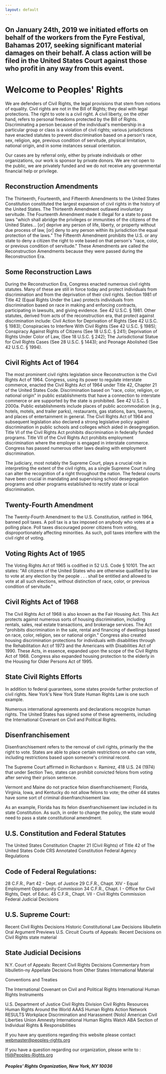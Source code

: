 ```yaml
---
layout: default
---
```


## On January 24th, 2019 we initiated efforts on behalf of the workers from the Fyre Festival, Bahamas 2017, seeking significant material damages on their behalf. A class action will be filed in the United States Court against those who profit in any way from this event. 

# Welcome to Peoples' Rights
      
We are defenders of Civil Rights, the legal provisions that stem from notions of equality. Civil rights are not in the Bill of Rights; they deal with legal protections. The right to vote is a civil right. A civil liberty, on the other hand, refers to personal freedoms protected by the Bill of Rights. Discriminating a person because of the individual's membership in a particular group or class is a violation of civil rights; various jurisdictions have enacted statutes to prevent discrimination based on a person's race, sex, religion, age, previous condition of servitude, physical limitation, national origin, and in some instances sexual orientation.

Our cases are by referral only, either by private individuals or other organizations, our work is sponsor by private donors.  We are not open to the public,  we are privately funded and we do not receive any governmental financial help or privilege.


## Reconstruction Amendments

The Thirteenth, Fourteenth, and Fifteenth Amendments to the United States Constitution constituted the largest expansion of civil rights in the history of the United States. The Thirteenth Amendment outlawed involuntary servitude. The Fourteenth Amendment made it illegal for a state to pass laws "which shall abridge the privileges or immunities of the citizens of the United States... [or] deprive any person of life, liberty, or property without due process of law, [or] deny to any person within its jurisdiction the equal protection of the laws." The Fifteenth Amendment prohibits the U.S. or any state to deny a citizen the right to vote based on that person's "race, color, or previous condition of servitude." These Amendments are called the Reconstruction Amendments because they were passed during the Reconstruction Era. 

## Some Reconstruction Laws

During the Reconstruction Era, Congress enacted numerous civil rights statutes. Many of these are still in force today and protect individuals from discrimination and from the deprivation of their civil rights. Section 1981 of Title 42 (Equal Rights Under the Law) protects individuals from discrimination based on race in making and enforcing contracts, participating in lawsuits, and giving evidence. See 42 U.S.C. § 1981. Other statutes, derived from acts of the reconstruction era, that protect against discrimination include: Civil Action for Deprivation of Rights (See 42 U.S.C. § 1983); Conspiracies to Interfere With Civil Rights (See 42 U.S.C. § 1985); Conspiracy Against Rights of Citizens (See 18 U.S.C. § 241); Deprivation of Rights Under Color of Law, (See 18 U.S.C. § 242); The Jurisdictional Statue for Civil Rights Cases (See 28 U.S.C. § 1443); and Peonage Abolished (See 42 U.S.C. § 1994).

## Civil Rights Act of 1964 

The most prominent civil rights legislation since Reconstruction is the Civil Rights Act of 1964. Congress, using its power to regulate interstate commerce, enacted the Civil Rights Act of 1964 under Title 42, Chapter 21 of the United States Code. Discrimination based on "race, color, religion, or national origin" in public establishments that have a connection to interstate commerce or are supported by the state is prohibited. See 42 U.S.C. § 2000a. Public establishments include places of public accommodation (e.g., hotels, motels, and trailer parks), restaurants, gas stations, bars, taverns, and places of entertainment in general. The Civil Rights Act of 1964 and subsequent legislation also declared a strong legislative policy against discrimination in public schools and colleges which aided in desegregation. Title VI of the Civil Rights Act prohibits discrimination in federally funded programs. Title VII of the Civil Rights Act prohibits employment discrimination where the employer is engaged in interstate commerce. Congress has passed numerous other laws dealing with employment discrimination. 

The judiciary, most notably the Supreme Court, plays a crucial role in interpreting the extent of the civil rights, as a single Supreme Court ruling can alter the recognition of a right throughout the nation. The federal courts have been crucial in mandating and supervising school desegregation programs and other programs established to rectify state or local discrimination.

## Twenty-Fourth Amendment 

The Twenty-Fourth Amendment to the U.S. Constitution, ratified in 1964, banned poll taxes. A poll tax is a tax imposed on anybody who votes at a polling place. Poll taxes discouraged poorer citizens from voting, disproportionately affecting minorities. As such, poll taxes interfere with the civil right of voting.

## Voting Rights Act of 1965 

The Voting Rights Act of 1965 is codified in 52 U.S. Code § 10101. The act states: "All citizens of the United States who are otherwise qualified by law to vote at any election by the people . . . shall be entitled and allowed to vote at all such elections, without distinction of race, color, or previous condition of servitude."

## Civil Rights Act of 1968 

The Civil Rights Act of 1968 is also known as the Fair Housing Act. This Act protects against numerous sorts of housing discrimination, including rentals, sales, real estate transactions, and brokerage services. The Act "prohibits discrimination in the sale, rental and financing of dwellings based on race, color, religion, sex or national origin." Congress also created housing discrimination protections for individuals with disabilities through the Rehabilitation Act of 1973 and the Americans with Disabilities Act of 1990. These Acts, in essence, expanded upon the scope of the Civil Rights Act of 1968. Congress also expanded housing protection to the elderly in the Housing for Older Persons Act of 1995.

## State Civil Rights Efforts 

In addition to federal guarantees, some states provide further protection of civil rights. New York's New York State Human Rights Law is one such example.

Numerous international agreements and declarations recognize human rights.  The United States has signed some of these agreements, including the International Covenant on Civil and Political Rights.

## Disenfranchisement 

Disenfranchisement refers to the removal of civil rights, primarily the the right to vote. States are able to place certain restrictions on who can vote, including restrictions based upon someone's criminal record.

The Supreme Court affirmed in Richardson v. Ramirez, 418 U.S. 24 (1974) that under Section Two, states can prohibit convicted felons from voting after serving their prison sentence.

Vermont and Maine do not practice felon disenfranchisement; Florida, Virginia, Iowa, and Kentucky do not allow felons to vote; the other 44 states have some sort of criminal disenfranchisement law. 

As an example, Florida has its felon disenfranchisement law included in its state Constitution. As such, in order to change the policy, the state would need to pass a state constitutional amendment. 

## U.S. Constitution and Federal Statutes

The United States Constitution
Chapter 21 (Civil Rights) of Title 42 of The United States Code
CRS Annotated Constitution
Federal Agency Regulations

## Code of Federal Regulations:
28 C.F.R., Part 42 - Dept. of Justice
29 C.F.R., Chapt. XIV - Equal Employment Opportunity Commission
34 C.F.R., Chapt. I - Office for Civil Rights, Dept. of Educ.
45 C.F.R., Chapt. VII - Civil Rights Commission
Federal Judicial Decisions

## U.S. Supreme Court:
Recent Civil Rights Decisions
Historic Constitutional Law Decisions
liibulletin Oral Argument Previews
U.S. Circuit Courts of Appeals: Recent Decisions on Civil Rights
state material

## State Judicial Decisions

N.Y. Court of Appeals:
Recent Civil Rights Decisions
Commentary from liibulletin-ny
Appellate Decisions from Other States
International Material

Conventions and Treaties

The International Covenant on Civil and Political Rights
International Human Rights Instruments

U.S. Department of Justice Civil Rights Division
Civil Rights Resources
Human Rights Around the World
AAAS Human Rights Action Network
RESULTS
Workplace Discrimination and Harassment (Nolo)
American Civil Liberties Union
Amnesty International
Human Rights Watch
ABA Section of Individual Rights & Responsibilities


If you have any questions regarding this website please contact webmaster@peoples-rights.org

If you have a question regarding our organization, please write to : Hi@Peoples-Rights.org

##### Peoples' Rights Organization, New York, NY 10036
